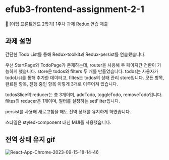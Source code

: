 # efub3-frontend-assignment-2-1
💛 [이펍 프론트엔드 2학기] 1주차 과제 Redux 연습 제출

## 과제 설명
간단한 Todo List를 통해 Redux-toolkit과 Redux-persist를 연습했습니다. 

우선 StartPage와 TodoPage가 존재하는데, router을 사용해 두 페이지간 전환이 가능하게 했습니다.
store은 todos와 filters 두 개를 만들었습니다. todos는 사용자가 todoList를 통해 추가한 데이터고, filtes는 todos의 상태 관리 store입니다. 모든 항목, 완료된 항목, 진행 중인 항목 이렇게 3개로 이루어져 있습니다.

todosSlice의 reducer는 총 3개이며, addTodo, toggleTodo, removeTodo입니다. filtes의 reducer은 1개이며, 필터를 설정하는 setFilter입니다. 

persist를 사용해 새로고침을 해도 전역 상태를 유지하게 하였습니다.

스타일은 styled-component 대신 MUI를 사용했습니다.  


##  전역 상태 유지 gif 
![React-App-Chrome-2023-09-15-18-14-46](https://github.com/jiwoorld/efub3-frontend-assignment-2-1/assets/113344660/9721ee47-3998-4976-9c0f-059a53c3a8fe)

